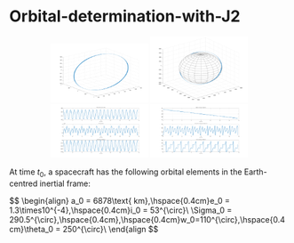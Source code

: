 # Orbital-determination-with-J2

<p align="middle">
    <img src="./Result_plots/orbit.png" width="35%" /> 
    <img src="./Result_plots/orbit_earth.png" width="35%" /> 
    <img src="./Result_plots/state1.png" width="35%" /> 
    <img src="./Result_plots/state2.png" width="35%" />   
</p>

At time $t_0$, a spacecraft has the following orbital elements in the Earth-centred inertial frame:

$$
\begin{align}
    a_0 = 6878\text{ km},\hspace{0.4cm}e_0 = 1.3\times10^{-4},\hspace{0.4cm}i_0 = 53^{\circ}\\
    \Sigma_0 = 290.5^{\circ},\hspace{0.4cm},\hspace{0.4cm}w_0=110^{\circ},\hspace{0.4cm}\theta_0 = 250^{\circ}\\
\end{align
$$
